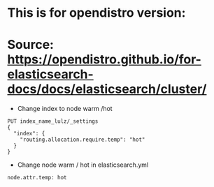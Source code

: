 # This is for opendistro version:
# Source: https://opendistro.github.io/for-elasticsearch-docs/docs/elasticsearch/cluster/

- Change index to node warm /hot
```
PUT index_name_lulz/_settings
{
  "index": {
    "routing.allocation.require.temp": "hot"
  }
}
```
- Change node warm / hot in elasticsearch.yml
```
node.attr.temp: hot
```

